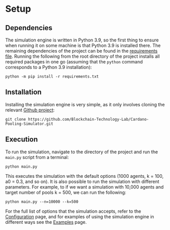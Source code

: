 # Setup

## Dependencies
The simulation engine is written in Python 3.9, so the first thing to ensure when running it on some machine is 
that Python 3.9 is installed there. The remaining dependencies of the project can be found in the 
[requirements file](requirements.txt). Running the following from the root directory of the project installs all 
required packages in one go (assuming that the ```python``` command corresponds to a Python 3.9 installation):
    
    python -m pip install -r requirements.txt

## Installation
Installing the simulation engine is very simple, as it only involves cloning the relevant 
[Github project](https://github.com/Blockchain-Technology-Laboratory/Cardano-Pooling-Simulator):

    git clone https://github.com/Blockchain-Technology-Lab/Cardano-Pooling-Simulator.git

## Execution
To run the simulation, navigate to the directory of the project and run the ```main.py``` script from a terminal:

    python main.py

This executes the simulation with the default options (1000 agents, k = 100, a0 = 0.3, and so on). It is also possible 
to run the simulation with different parameters. For example, to if we want a simulation with 10,000 agents and target 
number of pools k = 500, we can run the following:

    python main.py --n=10000 --k=500

For the full list of options that the simulation accepts, refer to the [Configuration](configuration.md) page, and for 
examples of using the simulation engine in different ways see the [Examples](examples.md) page.
